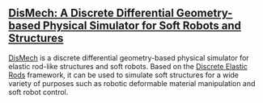 ## [DisMech: A Discrete Differential Geometry-based Physical Simulator for Soft Robots and Structures](https://github.com/StructuresComp/dismech-rods)

[DisMech](https://github.com/StructuresComp/dismech-rods) is a discrete differential geometry-based physical simulator for elastic rod-like structures and soft robots.
Based on the [Discrete Elastic Rods](https://www.cs.columbia.edu/cg/pdfs/143-rods.pdf) framework, it can be used to simulate soft structures for a wide variety of purposes such as robotic deformable material manipulation and soft robot control.
